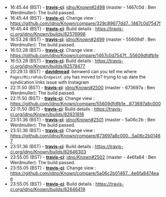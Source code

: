 * <a id="16:45.44">16:45.44 (BST)</a> - __[travis-ci](https://github.com/travis-ci)__: <a href="https://github.com/idno/Known/issues/2498">idno/Known#2498</a> (master - 1467c0d : Ben Werdmuller): The build passed.
* <a id="16:45.44">16:45.44 (BST)</a> - __[travis-ci](https://github.com/travis-ci)__: Change view : https://github.com/idno/Known/compare/329c89677dd7...1467c0d7547f
* <a id="16:45.44">16:45.44 (BST)</a> - __[travis-ci](https://github.com/travis-ci)__: Build details : https://travis-ci.org/idno/Known/builds/82576998
* <a id="16:53.28">16:53.28 (BST)</a> - __[travis-ci](https://github.com/travis-ci)__: <a href="https://github.com/idno/Known/issues/2499">idno/Known#2499</a> (master - 55609df : Ben Werdmuller): The build passed.
* <a id="16:53.28">16:53.28 (BST)</a> - __[travis-ci](https://github.com/travis-ci)__: Change view : https://github.com/idno/Known/compare/1467c0d7547f...55609dfdfb1e
* <a id="16:53.28">16:53.28 (BST)</a> - __[travis-ci](https://github.com/travis-ci)__: Build details : https://travis-ci.org/idno/Known/builds/82578477
* <a id="20:29.13">20:29.13 (BST)</a> - __[davidmead](https://github.com/davidmead)__: benwerd can you tell me where `Pages/MicroPub/Endpoint.php` has moved to? trying to up date the syndication links issue with Instagram
* <a id="22:11.50">22:11.50 (BST)</a> - __[travis-ci](https://github.com/travis-ci)__: <a href="https://github.com/idno/Known/issues/2500">idno/Known#2500</a> (master - 673697a : Ben Werdmuller): The build passed.
* <a id="22:11.50">22:11.50 (BST)</a> - __[travis-ci](https://github.com/travis-ci)__: Change view : https://github.com/idno/Known/compare/55609dfdfb1e...673697a8c000
* <a id="22:11.50">22:11.50 (BST)</a> - __[travis-ci](https://github.com/travis-ci)__: Build details : https://travis-ci.org/idno/Known/builds/82631816
* <a id="23:51.36">23:51.36 (BST)</a> - __[travis-ci](https://github.com/travis-ci)__: <a href="https://github.com/idno/Known/issues/2501">idno/Known#2501</a> (master - 5a06c2b : Ben Werdmuller): The build passed.
* <a id="23:51.36">23:51.36 (BST)</a> - __[travis-ci](https://github.com/travis-ci)__: Change view : https://github.com/idno/Known/compare/673697a8c000...5a06c2b01467
* <a id="23:51.36">23:51.36 (BST)</a> - __[travis-ci](https://github.com/travis-ci)__: Build details : https://travis-ci.org/idno/Known/builds/82646303
* <a id="23:55.05">23:55.05 (BST)</a> - __[travis-ci](https://github.com/travis-ci)__: <a href="https://github.com/idno/Known/issues/2502">idno/Known#2502</a> (master - 4e6fa84 : Ben Werdmuller): The build passed.
* <a id="23:55.05">23:55.05 (BST)</a> - __[travis-ci](https://github.com/travis-ci)__: Change view : https://github.com/idno/Known/compare/5a06c2b01467...4e6fa8474eae
* <a id="23:55.05">23:55.05 (BST)</a> - __[travis-ci](https://github.com/travis-ci)__: Build details : https://travis-ci.org/idno/Known/builds/82646419
